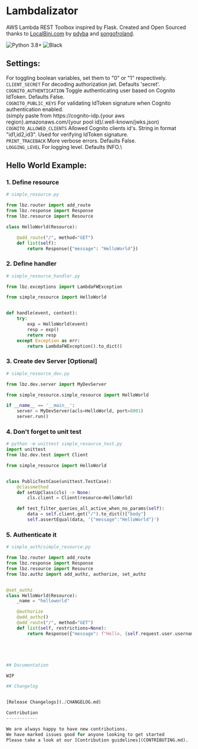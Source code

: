 # Lambdalizator

AWS Lambda REST Toolbox inspired by Flask.
Created and Open Sourced thanks to [LocalBini.com](http://Localbini.com) by [pdyba](https://github.com/pdyba) and [songofroland](https://github.com/songofroland).


![Python 3.8+](https://img.shields.io/badge/python-v3.8-blue) ![Black](https://img.shields.io/badge/code%20style-black-000000.svg)

## Settings:
For toggling boolean variables, set them to "0" or "1" respectively.
`CLIENT_SECRET` For decoding authorization jwt. Defaults 'secret'.\
`COGNITO_AUTHENTICATION` Toggle authenticating user based on Cognito IdToken. Defaults False.\
`COGNITO_PUBLIC_KEYS` For validating IdToken signature when Cognito authentication enabled.\
(simply paste from https://cognito-idp.{your aws region}.amazonaws.com/{your pool id}/.well-known/jwks.json) \
`COGNITO_ALLOWED_CLIENTS` Allowed Cognito clients id's. String in format "id1,id2,id3". Used for verifying IdToken signature.\
`PRINT_TRACEBACK` More verbose errors. Defaults False.\
`LOGGING_LEVEL` For logging level. Defaults INFO.\

## Hello World Example:
### 1. Define resource
```python 
# simple_resource.py

from lbz.router import add_route
from lbz.response import Response
from lbz.resource import Resource

class HelloWorld(Resource):

    @add_route("/", method="GET")
    def list(self):
        return Response({"message": "HelloWorld"})
```
### 2. Define handler
```python
# simple_resource_handler.py

from lbz.exceptions import LambdaFWException

from simple_resource import HelloWorld


def handle(event, context):
    try:
        exp = HelloWorld(event)
        resp = exp()
        return resp
    except Exception as err:
        return LambdaFWException().to_dict()

```
### 3. Create dev Server [Optional]
```python
# simple_resource_dev.py

from lbz.dev.server import MyDevServer

from simple_resource.simple_resource import HelloWorld

if __name__ == '__main__':
    server = MyDevServer(acls=HelloWorld, port=8001)
    server.run()

```

### 4. Don't forget to unit test

```python
# python -m unittest simple_resource_test.py
import unittest
from lbz.dev.test import Client

from simple_resource import HelloWorld


class PublicTestCase(unittest.TestCase):
    @classmethod
    def setUpClass(cls) -> None:
        cls.client = Client(resource=HelloWorld)

    def test_filter_queries_all_active_when_no_params(self):
        data = self.client.get("/").to_dict()["body"]
        self.assertEqual(data, '{"message":"HelloWorld"}')
```

### 5. Authenticate it
```python 
# simple_auth/simple_resource.py

from lbz.router import add_route
from lbz.response import Response
from lbz.resource import Resource
from lbz.authz import add_authz, authorize, set_authz


@set_authz
class HelloWorld(Resource):
    _name = "helloworld"

    @authorize
    @add_authz()
    @add_route("/", method="GET")
    def list(self, restrictions=None):
        return Response({"message": f"Hello, {self.request.user.username} !"})





## Documentation

WIP

## Changelog


[Release Changelogs](./CHANGELOG.md)

Contribution
------------

We are always happy to have new contributions. 
We have marked issues good for anyone looking to get started
Please take a look at our [Contribution guidelines](CONTRIBUTING.md).